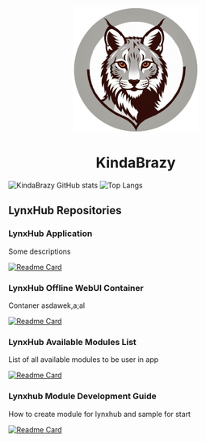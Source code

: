 <div align="center">

<img width="250" src="resources/Lynx.png">

# KindaBrazy

</div>

![KindaBrazy GitHub stats](https://github-readme-stats.vercel.app/api?username=KindaBrazy&hide=prs,contribs&show=discussions_started&show_icons=true&theme=midnight-purple)
![Top Langs](https://github-readme-stats.vercel.app/api/top-langs/?username=KindaBrazy&theme=midnight-purple&layout=compact)
## LynxHub Repositories
### LynxHub Application
Some descriptions

[![Readme Card](https://github-readme-stats.vercel.app/api/pin/?username=KindaBrazy&repo=LynxHub&theme=github_dark )](https://github.com/KindaBrazy/LynxHub)

### LynxHub Offline WebUI Container
Contaner asdawek,a;al

[![Readme Card](https://github-readme-stats.vercel.app/api/pin/?username=KindaBrazy&repo=LynxHub-Module-Offline-Container&theme=github_dark )](https://github.com/KindaBrazy/LynxHub-Module-Offline-Container)

### LynxHub Available Modules List
List of all available modules to be user in app

[![Readme Card](https://github-readme-stats.vercel.app/api/pin/?username=KindaBrazy&repo=LynxHub-Modules&theme=github_dark )](https://github.com/KindaBrazy/LynxHub-Modules)

### Lynxhub Module Development Guide
How to create module for lynxhub and sample for start 

[![Readme Card](https://github-readme-stats.vercel.app/api/pin/?username=KindaBrazy&repo=LynxHub-Module-Guide&theme=github_dark )](https://github.com/KindaBrazy/LynxHub-Module-Guide)